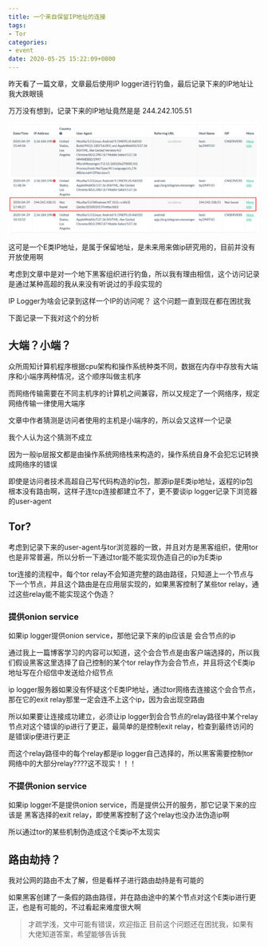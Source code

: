 ```yaml
---
title: 一个来自保留IP地址的连接
tags:
- Tor
categories:
- event
date: 2020-05-25 15:22:09+0800
---
```


昨天看了一篇文章，文章最后使用IP logger进行钓鱼，最后记录下来的IP地址让我大跌眼镜

万万没有想到，记录下来的IP地址竟然是是 244.242.105.51

![Logger](ip-logger.png)

这可是一个E类IP地址，是属于保留地址，是未来用来做ip研究用的，目前并没有开放使用啊

考虑到文章中是对一个地下黑客组织进行钓鱼，所以我有理由相信，这个访问记录是通过某种高超的我从来没有听说过的手段实现的

IP Logger为啥会记录到这样一个IP的访问呢？ 这个问题一直到现在都在困扰我

下面记录一下我对这个的分析

## 大端？小端？

众所周知计算机程序根据cpu架构和操作系统种类不同，数据在内存中存放有大端序和小端序两种情况，这个顺序叫做主机序

而网络传输需要在不同主机序的计算机之间兼容，所以又规定了一个网络序，规定网络传输一律使用大端序

文章中作者猜测是访问者使用的主机是小端序的，所以会又这样一个记录

我个人认为这个猜测不成立

因为一般ip层报文都是由操作系统网络栈来构造的，操作系统自身不会犯忘记转换成网络序的错误

即使是访问者技术高超自己写代码构造的ip包，那源ip是E类ip地址，返程的ip包根本没有路由啊，这样子连tcp连接都建立不了，更不要谈ip logger记录下浏览器的user-agent

## Tor?

考虑到记录下来的user-agent与tor浏览器的一致，并且对方是黑客组织，使用tor也是非常普遍，所以分析一下通过tor能不能实现伪造自己的ip为E类ip

tor连接的流程中，每个tor relay不会知道完整的路由路径，只知道上一个节点与下一个节点，并且这个路由是在应用层实现的，如果黑客控制了某些tor relay，通过这些relay能不能实现这个伪造？

### 提供onion service

如果ip logger提供onion service，那他记录下来的ip应该是 会合节点的ip

通过我上一篇博客学习的内容可以知道，这个会合节点是由客户端选择的，所以我们假设黑客这里选择了自己控制的某个tor relay作为会合节点，并且将这个E类ip地址写在介绍信中发送给介绍节点

ip logger服务器如果没有怀疑这个E类IP地址，通过tor网络去连接这个会合节点，那在它的exit relay那里一定会连不上这个ip，因为会出现空路由

所以如果要让连接成功建立，必须让ip logger到会合节点的relay路径中某个relay节点对这个错误的ip进行了更正，最简单的是控制exit relay，检查到最终访问的是错误ip便进行更正

而这个relay路径中的每个relay都是ip logger自己选择的，所以黑客需要控制tor网络中的大部分relay????这不现实！！！

### 不提供onion service

如果ip logger不是提供onion service，而是提供公开的服务，那它记录下来的应该是 黑客选择的exit relay，即使黑客控制了这个relay也没办法伪造ip啊

所以通过tor的某些机制伪造成这个E类ip不太现实

## 路由劫持？

我对公网的路由不太了解，但是看样子进行路由劫持是有可能的

如果黑客创建了一条假的路由路径，并在路由途中的某个节点对这个E类ip进行更正，也是有可能的，不过看起来难度很大啊

> 才疏学浅，文中可能有错误，欢迎指正
> 目前这个问题还在困扰我，如果有大佬知道答案，希望能够告诉我
